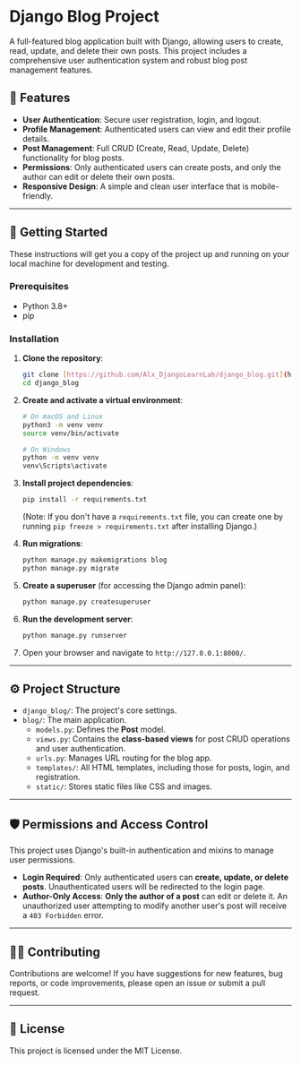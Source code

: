 # Django Blog Project

A full-featured blog application built with Django, allowing users to create, read, update, and delete their own posts. This project includes a comprehensive user authentication system and robust blog post management features.

## 🌟 Features

* **User Authentication**: Secure user registration, login, and logout.
* **Profile Management**: Authenticated users can view and edit their profile details.
* **Post Management**: Full CRUD (Create, Read, Update, Delete) functionality for blog posts.
* **Permissions**: Only authenticated users can create posts, and only the author can edit or delete their own posts.
* **Responsive Design**: A simple and clean user interface that is mobile-friendly.

***

## 🚀 Getting Started

These instructions will get you a copy of the project up and running on your local machine for development and testing.

### Prerequisites

* Python 3.8+
* pip

### Installation

1.  **Clone the repository**:
    ```bash
    git clone [https://github.com/Alx_DjangoLearnLab/django_blog.git](https://github.com/Alx_DjangoLearnLab/django_blog.git)
    cd django_blog
    ```

2.  **Create and activate a virtual environment**:
    ```bash
    # On macOS and Linux
    python3 -m venv venv
    source venv/bin/activate

    # On Windows
    python -m venv venv
    venv\Scripts\activate
    ```

3.  **Install project dependencies**:
    ```bash
    pip install -r requirements.txt
    ```
    (Note: If you don't have a `requirements.txt` file, you can create one by running `pip freeze > requirements.txt` after installing Django.)

4.  **Run migrations**:
    ```bash
    python manage.py makemigrations blog
    python manage.py migrate
    ```

5.  **Create a superuser** (for accessing the Django admin panel):
    ```bash
    python manage.py createsuperuser
    ```

6.  **Run the development server**:
    ```bash
    python manage.py runserver
    ```

7.  Open your browser and navigate to `http://127.0.0.1:8000/`.

***

## ⚙️ Project Structure

* `django_blog/`: The project's core settings.
* `blog/`: The main application.
    * `models.py`: Defines the **Post** model.
    * `views.py`: Contains the **class-based views** for post CRUD operations and user authentication.
    * `urls.py`: Manages URL routing for the blog app.
    * `templates/`: All HTML templates, including those for posts, login, and registration.
    * `static/`: Stores static files like CSS and images.

***

## 🛡️ Permissions and Access Control

This project uses Django's built-in authentication and mixins to manage user permissions.

* **Login Required**: Only authenticated users can **create, update, or delete posts**. Unauthenticated users will be redirected to the login page.
* **Author-Only Access**: **Only the author of a post** can edit or delete it. An unauthorized user attempting to modify another user's post will receive a `403 Forbidden` error.

***

## 👨‍💻 Contributing

Contributions are welcome! If you have suggestions for new features, bug reports, or code improvements, please open an issue or submit a pull request.

***

## 📜 License

This project is licensed under the MIT License.